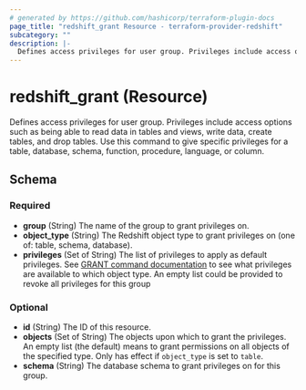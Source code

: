 ```yaml
---
# generated by https://github.com/hashicorp/terraform-plugin-docs
page_title: "redshift_grant Resource - terraform-provider-redshift"
subcategory: ""
description: |-
  Defines access privileges for user group. Privileges include access options such as being able to read data in tables and views, write data, create tables, and drop tables. Use this command to give specific privileges for a table, database, schema, function, procedure, language, or column.
---
```


# redshift_grant (Resource)

Defines access privileges for user group. Privileges include access options such as being able to read data in tables and views, write data, create tables, and drop tables. Use this command to give specific privileges for a table, database, schema, function, procedure, language, or column.



<!-- schema generated by tfplugindocs -->
## Schema

### Required

- **group** (String) The name of the group to grant privileges on.
- **object_type** (String) The Redshift object type to grant privileges on (one of: table, schema, database).
- **privileges** (Set of String) The list of privileges to apply as default privileges. See [GRANT command documentation](https://docs.aws.amazon.com/redshift/latest/dg/r_GRANT.html) to see what privileges are available to which object type. An empty list could be provided to revoke all privileges for this group

### Optional

- **id** (String) The ID of this resource.
- **objects** (Set of String) The objects upon which to grant the privileges. An empty list (the default) means to grant permissions on all objects of the specified type. Only has effect if `object_type` is set to `table`.
- **schema** (String) The database schema to grant privileges on for this group.


